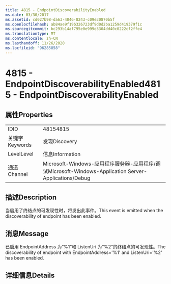 ```yaml
---
title: 4815 - EndpointDiscoverabilityEnabled
ms.date: 03/30/2017
ms.assetid: cd027b98-da63-4046-8243-c09e30870b5f
ms.openlocfilehash: ab84ae9f19b326723df9d0d2ba1259d419379f1c
ms.sourcegitcommit: bc293b14af795e0e999e3304dd40c0222cf2ffe4
ms.translationtype: MT
ms.contentlocale: zh-CN
ms.lasthandoff: 11/26/2020
ms.locfileid: "96285858"
---
```

# <a name="4815---endpointdiscoverabilityenabled"></a><span data-ttu-id="5c944-102">4815 - EndpointDiscoverabilityEnabled</span><span class="sxs-lookup"><span data-stu-id="5c944-102">4815 - EndpointDiscoverabilityEnabled</span></span>

## <a name="properties"></a><span data-ttu-id="5c944-103">属性</span><span class="sxs-lookup"><span data-stu-id="5c944-103">Properties</span></span>  
  
|||  
|-|-|  
|<span data-ttu-id="5c944-104">ID</span><span class="sxs-lookup"><span data-stu-id="5c944-104">ID</span></span>|<span data-ttu-id="5c944-105">4815</span><span class="sxs-lookup"><span data-stu-id="5c944-105">4815</span></span>|  
|<span data-ttu-id="5c944-106">关键字</span><span class="sxs-lookup"><span data-stu-id="5c944-106">Keywords</span></span>|<span data-ttu-id="5c944-107">发现</span><span class="sxs-lookup"><span data-stu-id="5c944-107">Discovery</span></span>|  
|<span data-ttu-id="5c944-108">Level</span><span class="sxs-lookup"><span data-stu-id="5c944-108">Level</span></span>|<span data-ttu-id="5c944-109">信息</span><span class="sxs-lookup"><span data-stu-id="5c944-109">Information</span></span>|  
|<span data-ttu-id="5c944-110">通道</span><span class="sxs-lookup"><span data-stu-id="5c944-110">Channel</span></span>|<span data-ttu-id="5c944-111">Microsoft-Windows-应用程序服务器-应用程序/调试</span><span class="sxs-lookup"><span data-stu-id="5c944-111">Microsoft-Windows-Application Server-Applications/Debug</span></span>|  
  
## <a name="description"></a><span data-ttu-id="5c944-112">描述</span><span class="sxs-lookup"><span data-stu-id="5c944-112">Description</span></span>  

 <span data-ttu-id="5c944-113">当启用了终结点的可发现性时，将发出此事件。</span><span class="sxs-lookup"><span data-stu-id="5c944-113">This event is emitted when the discoverability of endpoint has been enabled.</span></span>  
  
## <a name="message"></a><span data-ttu-id="5c944-114">消息</span><span class="sxs-lookup"><span data-stu-id="5c944-114">Message</span></span>  

 <span data-ttu-id="5c944-115">已启用 EndpointAddress 为“%1”和 ListenUri 为“%2”的终结点的可发现性。</span><span class="sxs-lookup"><span data-stu-id="5c944-115">The discoverability of endpoint with EndpointAddress='%1' and ListenUri='%2' has been enabled.</span></span>  
  
## <a name="details"></a><span data-ttu-id="5c944-116">详细信息</span><span class="sxs-lookup"><span data-stu-id="5c944-116">Details</span></span>
